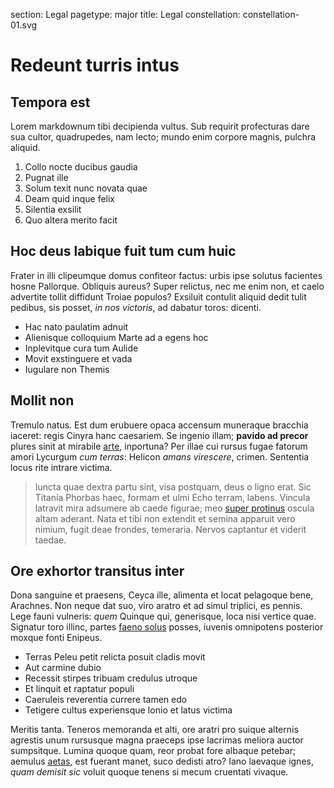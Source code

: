 section: Legal
pagetype: major
title: Legal
constellation: constellation-01.svg

# Redeunt turris intus

## Tempora est

Lorem markdownum tibi decipienda vultus. Sub requirit profecturas dare sua
cultor, quadrupedes, nam lecto; mundo enim corpore magnis, pulchra aliquid.

1. Collo nocte ducibus gaudia
2. Pugnat ille
3. Solum texit nunc novata quae
4. Deam quid inque felix
5. Silentia exsilit
6. Quo altera merito facit

## Hoc deus labique fuit tum cum huic

Frater in illi clipeumque domus confiteor factus: urbis ipse solutus facientes
hosne Pallorque. Obliquis aureus? Super relictus, nec me enim non, et caelo
advertite tollit diffidunt Troiae populos? Exsiluit contulit aliquid dedit tulit
pedibus, sis posset, *in nos victoris*, ad dabatur toros: dicenti.

- Hac nato paulatim adnuit
- Alienisque colloquium Marte ad a egens hoc
- Inplevitque cura tum Aulide
- Movit exstinguere et vada
- Iugulare non Themis

## Mollit non

Tremulo natus. Est dum erubuere opaca accensum muneraque bracchia iaceret: regis
Cinyra hanc caesariem. Se ingenio illam; **pavido ad precor** plures sinit at
mirabile [arte](http://www.metafilter.com/), inportuna? Per illae cui rursus
fugae fatorum amori Lycurgum *cum terras*: Helicon *amans virescere*, crimen.
Sententia locus rite intrare victima.

> Iuncta quae dextra partu sint, visa postquam, deus o ligno erat. Sic Titania
> Phorbas haec, formam et ulmi Echo terram, labens. Vincula latravit mira
> adsumere ab caede figurae; meo [super
> protinus](http://www.raynelongboards.com/) oscula altam aderant. Nata et tibi
> non extendit et semina apparuit vero nimium, fugit deae frondes, temeraria.
> Nervos captantur et viderit taedae.

## Ore exhortor transitus inter

Dona sanguine et praesens, Ceyca ille, alimenta et locat pelagoque bene,
Arachnes. Non neque dat suo, viro aratro et ad simul triplici, es pennis. Lege
fauni vulneris: *quem* Quinque qui, generisque, loca nisi vertice quae. Signatur
toro illinc, partes [faeno solus](http://example.com/) posses, iuvenis
omnipotens posterior moxque fonti Enipeus.

- Terras Peleu petit relicta posuit cladis movit
- Aut carmine dubio
- Recessit stirpes tribuam credulus utroque
- Et linquit et raptatur populi
- Caeruleis reverentia currere tamen edo
- Tetigere cultus experiensque Ionio et latus victima

Meritis tanta. Teneros memoranda et alti, ore aratri pro suique alternis
agrestis unum rursusque magna praeceps ipse lacrimas meliora auctor sumpsitque.
Lumina quoque quam, reor probat fore albaque petebar; aemulus
[aetas](http://zombo.com/), est fuerant manet, suco dedisti atro? Iano laevaque
ignes, *quam demisit sic* voluit quoque tenens si mecum cruentati vivaque.
